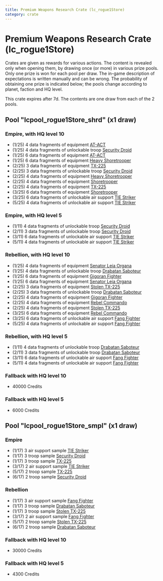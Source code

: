 ```yaml
---
title: Premium Weapons Research Crate (lc_rogue1Store)
category: crate
---
```


# Premium Weapons Research Crate (lc_rogue1Store)

Crates are given as rewards for various actions. The content is revealed only when opening them, by drawing once (or more) in various prize pools. Only one prize is won for each pool per draw. The in-game description of expectations is written manually and can be wrong. The probability of obtaining one prize is indicated below; the pools change according to planet, faction and HQ level.

This crate expires after 7d. The contents are one draw from each of the 2 pools.

## Pool "lcpool_rogue1Store_shrd" (x1 draw)

### Empire, with HQ level 10

  * (1/25) 4 data fragments of equipment [AT-ACT](eqpEmpireCargoGreatDane)
  * (1/25) 4 data fragments of unlockable troop [Security Droid](SecurityDroid)
  * (1/25) 6 data fragments of equipment [AT-ACT](eqpEmpireCargoGreatDane)
  * (1/25) 6 data fragments of equipment [Heavy Shoretrooper](eqpEmpirePentagonHeavyTrooper)
  * (2/25) 3 data fragments of equipment [TX-225](eqpEmpireHovertank)
  * (2/25) 3 data fragments of unlockable troop [Security Droid](SecurityDroid)
  * (2/25) 4 data fragments of equipment [Heavy Shoretrooper](eqpEmpirePentagonHeavyTrooper)
  * (2/25) 4 data fragments of equipment [Shoretrooper](eqpEmpirePentagonTrooper)
  * (2/25) 4 data fragments of equipment [TX-225](eqpEmpireHovertank)
  * (3/25) 6 data fragments of equipment [Shoretrooper](eqpEmpirePentagonTrooper)
  * (3/25) 6 data fragments of unlockable air support [TIE Striker](AtmosMig)
  * (5/25) 4 data fragments of unlockable air support [TIE Striker](AtmosMig)

### Empire, with HQ level 5

  * (1/11) 4 data fragments of unlockable troop [Security Droid](SecurityDroid)
  * (2/11) 3 data fragments of unlockable troop [Security Droid](SecurityDroid)
  * (3/11) 6 data fragments of unlockable air support [TIE Striker](AtmosMig)
  * (5/11) 4 data fragments of unlockable air support [TIE Striker](AtmosMig)

### Rebellion, with HQ level 10

  * (1/25) 4 data fragments of equipment [Senator Leia Organa](eqpRebelDiplomat)
  * (1/25) 4 data fragments of unlockable troop [Drabatan Saboteur](BigMouthAlien)
  * (1/25) 6 data fragments of equipment [Gigoran Fighter](eqpRebelShaggyAlien)
  * (1/25) 6 data fragments of equipment [Senator Leia Organa](eqpRebelDiplomat)
  * (2/25) 3 data fragments of equipment [Stolen TX-225](eqpRebelHovertank)
  * (2/25) 3 data fragments of unlockable troop [Drabatan Saboteur](BigMouthAlien)
  * (2/25) 4 data fragments of equipment [Gigoran Fighter](eqpRebelShaggyAlien)
  * (2/25) 4 data fragments of equipment [Rebel Commando](eqpRebelPentagonSoldier)
  * (2/25) 4 data fragments of equipment [Stolen TX-225](eqpRebelHovertank)
  * (3/25) 6 data fragments of equipment [Rebel Commando](eqpRebelPentagonSoldier)
  * (3/25) 6 data fragments of unlockable air support [Fang Fighter](FangFighter)
  * (5/25) 4 data fragments of unlockable air support [Fang Fighter](FangFighter)

### Rebellion, with HQ level 5

  * (1/11) 4 data fragments of unlockable troop [Drabatan Saboteur](BigMouthAlien)
  * (2/11) 3 data fragments of unlockable troop [Drabatan Saboteur](BigMouthAlien)
  * (3/11) 6 data fragments of unlockable air support [Fang Fighter](FangFighter)
  * (5/11) 4 data fragments of unlockable air support [Fang Fighter](FangFighter)

### Fallback with HQ level 10

  * 40000 Credits

### Fallback with HQ level 5

  * 6000 Credits

## Pool "lcpool_rogue1Store_smpl" (x1 draw)

### Empire

  * (1/17) 3 air support sample [TIE Striker](AtmosMig)
  * (1/17) 3 troop sample [Security Droid](SecurityDroid)
  * (1/17) 3 troop sample [TX-225](EmpireHovertankSample)
  * (3/17) 2 air support sample [TIE Striker](AtmosMig)
  * (5/17) 2 troop sample [TX-225](EmpireHovertankSample)
  * (6/17) 2 troop sample [Security Droid](SecurityDroid)

### Rebellion

  * (1/17) 3 air support sample [Fang Fighter](FangFighter)
  * (1/17) 3 troop sample [Drabatan Saboteur](BigMouthAlien)
  * (1/17) 3 troop sample [Stolen TX-225](RebelHovertankSample)
  * (3/17) 2 air support sample [Fang Fighter](FangFighter)
  * (5/17) 2 troop sample [Stolen TX-225](RebelHovertankSample)
  * (6/17) 2 troop sample [Drabatan Saboteur](BigMouthAlien)

### Fallback with HQ level 10

  * 30000 Credits

### Fallback with HQ level 5

  * 4300 Credits